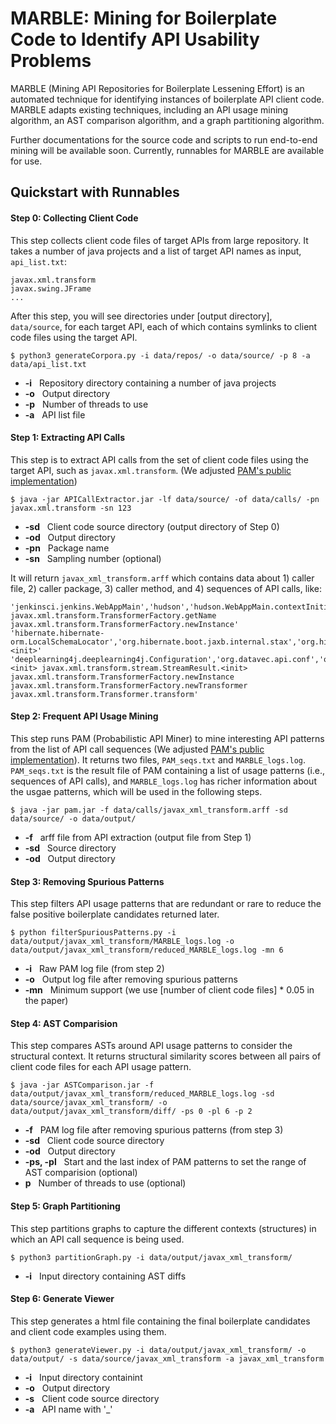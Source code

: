 MARBLE: Mining for Boilerplate Code to Identify API Usability Problems 
================
MARBLE (Mining API Repositories for Boilerplate Lessening Effort) is an automated technique for identifying instances of boilerplate API client code. MARBLE adapts existing techniques, including an API usage mining algorithm, an AST comparison algorithm, and a graph partitioning algorithm.

Further documentations for the source code and scripts to run end-to-end mining will be available soon. 
Currently, runnables for MARBLE are available for use.

Quickstart with Runnables 
------------

#### Step 0: Collecting Client Code
This step collects client code files of target APIs from large repository. It takes a number of java projects and a list of target API names as input, ```api_list.txt```:
```
javax.xml.transform
javax.swing.JFrame
...
```
After this step, you will see directories under [output directory], ```data/source```, for each target API, each of which contains symlinks to client code files using the target API.

```
$ python3 generateCorpora.py -i data/repos/ -o data/source/ -p 8 -a data/api_list.txt
```
* **-i**  &nbsp;  Repository directory containing a number of java projects
* **-o**  &nbsp;  Output directory
* **-p** &nbsp; Number of threads to use
* **-a** &nbsp; API list file


#### Step 1: Extracting API Calls
This step is to extract API calls from the set of client code files using the target API, such as ```javax.xml.transform```. (We adjusted [PAM's public implementation](https://github.com/mast-group/api-mining))
```
$ java -jar APICallExtractor.jar -lf data/source/ -of data/calls/ -pn javax.xml.transform -sn 123
```
* **-sd**  &nbsp;  Client code source directory (output directory of Step 0)
* **-od**  &nbsp;  Output directory
* **-pn**  &nbsp;  Package name
* **-sn**  &nbsp;  Sampling number (optional)

It will return ```javax_xml_transform.arff``` which contains data about 1) caller file, 2) caller package, 3) caller method, and 4) sequences of API calls, like:
```
'jenkinsci.jenkins.WebAppMain','hudson','hudson.WebAppMain.contextInitialized(javax.servlet.ServletContextEvent)','javax.xml.transform.TransformerFactory.newInstance javax.xml.transform.TransformerFactory.getName javax.xml.transform.TransformerFactory.newInstance'
'hibernate.hibernate-orm.LocalSchemaLocator','org.hibernate.boot.jaxb.internal.stax','org.hibernate.boot.jaxb.internal.stax.LocalSchemaLocator.resolveLocalSchema(java.net.URL)','javax.xml.transform.stream.StreamSource.<init>'
'deeplearning4j.deeplearning4j.Configuration','org.datavec.api.conf','org.datavec.api.conf.Configuration.writeXml(java.io.OutputStream)','javax.xml.transform.dom.DOMSource.<init> javax.xml.transform.stream.StreamResult.<init> javax.xml.transform.TransformerFactory.newInstance javax.xml.transform.TransformerFactory.newTransformer javax.xml.transform.Transformer.transform'
```

#### Step 2: Frequent API Usage Mining
This step runs PAM (Probabilistic API Miner) to mine interesting API patterns from the list of API call sequences (We adjusted [PAM's public implementation](https://github.com/mast-group/api-mining)). It returns two files, ```PAM_seqs.txt``` and ```MARBLE_logs.log```. ```PAM_seqs.txt``` is the result file of PAM containing a list of usage patterns (i.e., sequences of API calls), and ```MARBLE_logs.log``` has richer information about the usgae patterns, which will be used in the following steps.
```
$ java -jar pam.jar -f data/calls/javax_xml_transform.arff -sd data/source/ -o data/output/
```
* **-f**  &nbsp;  arff file from API extraction (output file from Step 1)
* **-sd**  &nbsp;  Source directory
* **-od**  &nbsp;  Output directory

#### Step 3: Removing Spurious Patterns
This step filters API usage patterns that are redundant or rare to reduce the false positive boilerplate candidates returned later.
```
$ python filterSpuriousPatterns.py -i data/output/javax_xml_transform/MARBLE_logs.log -o data/output/javax_xml_transform/reduced_MARBLE_logs.log -mn 6
```
* **-i**  &nbsp;  Raw PAM log file (from step 2)
* **-o**  &nbsp;  Output log file after removing spurious patterns
* **-mn** &nbsp;  Minimum support (we use [number of client code files] * 0.05 in the paper)

#### Step 4: AST Comparision
This step compares ASTs around API usage patterns to consider the structural context. It returns  structural similarity scores between all pairs of client code files for each API usage pattern.
```
$ java -jar ASTComparison.jar -f data/output/javax_xml_transform/reduced_MARBLE_logs.log -sd data/source/javax_xml_transform/ -o data/output/javax_xml_transform/diff/ -ps 0 -pl 6 -p 2
```
* **-f**  &nbsp;  PAM log file after removing spurious patterns (from step 3)
* **-sd**  &nbsp;  Client code source directory
* **-od**  &nbsp;  Output directory
* **-ps, -pl**  &nbsp;  Start and the last index of PAM patterns to set the range of AST comparision (optional)
* **p** &nbsp; Number of threads to use (optional)

#### Step 5: Graph Partitioning
This step partitions graphs to capture the different contexts (structures) in which an API call sequence is being used. 
```
$ python3 partitionGraph.py -i data/output/javax_xml_transform/
```
* **-i**  &nbsp;  Input directory containing AST diffs

#### Step 6: Generate Viewer
This step generates a html file containing the final boilerplate candidates and client code examples using them. 
```
$ python3 generateViewer.py -i data/output/javax_xml_transform/ -o data/output/ -s data/source/javax_xml_transform -a javax_xml_transform
```

* **-i**  &nbsp;  Input directory containint 
* **-o**  &nbsp;  Output directory
* **-s**  &nbsp;  Client code source directory
* **-a**  &nbsp;  API name with '\_'

